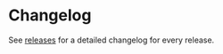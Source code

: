 # Changelog

See [releases](https://github.com/loopwerk/tag-changelog/releases) for a detailed changelog for every release.
